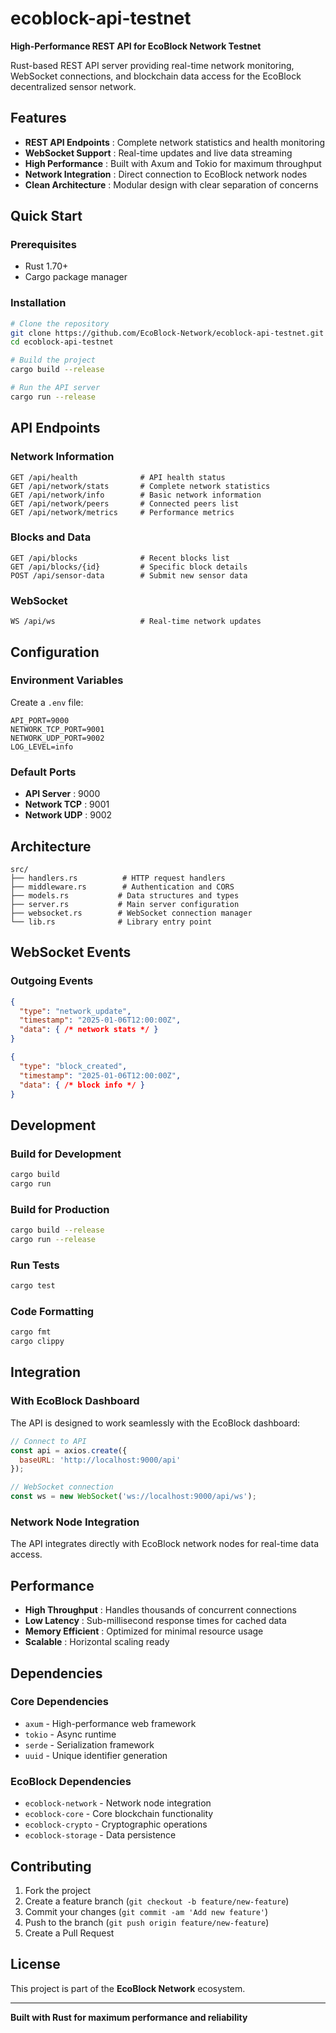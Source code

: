 # ecoblock-api-testnet

**High-Performance REST API for EcoBlock Network Testnet**

Rust-based REST API server providing real-time network monitoring, WebSocket connections, and blockchain data access for the EcoBlock decentralized sensor network.

## Features

- **REST API Endpoints** : Complete network statistics and health monitoring
- **WebSocket Support** : Real-time updates and live data streaming  
- **High Performance** : Built with Axum and Tokio for maximum throughput
- **Network Integration** : Direct connection to EcoBlock network nodes
- **Clean Architecture** : Modular design with clear separation of concerns

## Quick Start

### Prerequisites
- Rust 1.70+
- Cargo package manager

### Installation

```bash
# Clone the repository
git clone https://github.com/EcoBlock-Network/ecoblock-api-testnet.git
cd ecoblock-api-testnet

# Build the project
cargo build --release

# Run the API server
cargo run --release
```

## API Endpoints

### Network Information
```
GET /api/health              # API health status
GET /api/network/stats       # Complete network statistics
GET /api/network/info        # Basic network information
GET /api/network/peers       # Connected peers list
GET /api/network/metrics     # Performance metrics
```

### Blocks and Data
```
GET /api/blocks              # Recent blocks list
GET /api/blocks/{id}         # Specific block details
POST /api/sensor-data        # Submit new sensor data
```

### WebSocket
```
WS /api/ws                   # Real-time network updates
```

## Configuration

### Environment Variables
Create a `.env` file:
```env
API_PORT=9000
NETWORK_TCP_PORT=9001
NETWORK_UDP_PORT=9002
LOG_LEVEL=info
```

### Default Ports
- **API Server** : 9000
- **Network TCP** : 9001  
- **Network UDP** : 9002

## Architecture

```
src/
├── handlers.rs          # HTTP request handlers
├── middleware.rs        # Authentication and CORS
├── models.rs           # Data structures and types
├── server.rs           # Main server configuration
├── websocket.rs        # WebSocket connection manager
└── lib.rs              # Library entry point
```

## WebSocket Events

### Outgoing Events
```json
{
  "type": "network_update",
  "timestamp": "2025-01-06T12:00:00Z",
  "data": { /* network stats */ }
}

{
  "type": "block_created", 
  "timestamp": "2025-01-06T12:00:00Z",
  "data": { /* block info */ }
}
```

## Development

### Build for Development
```bash
cargo build
cargo run
```

### Build for Production
```bash
cargo build --release
cargo run --release
```

### Run Tests
```bash
cargo test
```

### Code Formatting
```bash
cargo fmt
cargo clippy
```

## Integration

### With EcoBlock Dashboard
The API is designed to work seamlessly with the EcoBlock dashboard:
```javascript
// Connect to API
const api = axios.create({
  baseURL: 'http://localhost:9000/api'
});

// WebSocket connection
const ws = new WebSocket('ws://localhost:9000/api/ws');
```

### Network Node Integration
The API integrates directly with EcoBlock network nodes for real-time data access.

## Performance

- **High Throughput** : Handles thousands of concurrent connections
- **Low Latency** : Sub-millisecond response times for cached data
- **Memory Efficient** : Optimized for minimal resource usage
- **Scalable** : Horizontal scaling ready

## Dependencies

### Core Dependencies
- `axum` - High-performance web framework
- `tokio` - Async runtime
- `serde` - Serialization framework
- `uuid` - Unique identifier generation

### EcoBlock Dependencies
- `ecoblock-network` - Network node integration
- `ecoblock-core` - Core blockchain functionality
- `ecoblock-crypto` - Cryptographic operations
- `ecoblock-storage` - Data persistence

## Contributing

1. Fork the project
2. Create a feature branch (`git checkout -b feature/new-feature`)
3. Commit your changes (`git commit -am 'Add new feature'`)
4. Push to the branch (`git push origin feature/new-feature`)
5. Create a Pull Request

## License

This project is part of the **EcoBlock Network** ecosystem.

---

**Built with Rust for maximum performance and reliability**
